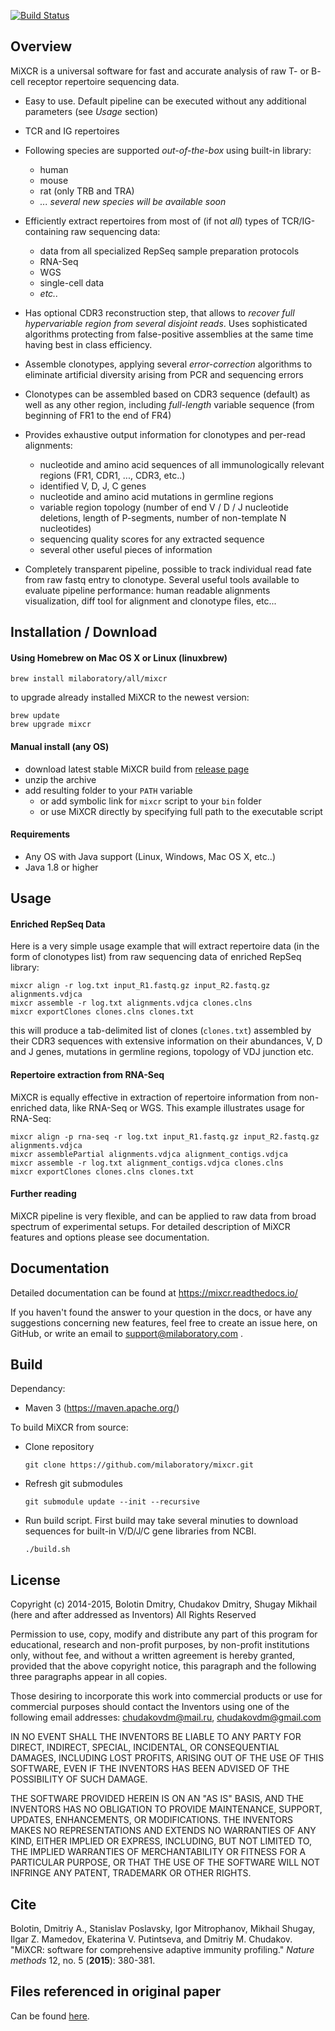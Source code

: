 [![Build Status](https://travis-ci.org/milaboratory/mixcr.svg)](https://travis-ci.org/milaboratory/mixcr)

## Overview

MiXCR is a universal software for fast and accurate analysis of raw T- or B- cell receptor repertoire sequencing data.

 - Easy to use. Default pipeline can be executed without any additional parameters (see *Usage* section)

 - TCR and IG repertoires
 
 - Following species are supported *out-of-the-box* using built-in library:
   - human
   - mouse
   - rat (only TRB and TRA)
   - *... several new species will be available soon*

- Efficiently extract repertoires from most of (if not *all*) types of TCR/IG-containing raw sequencing data:
  - data from all specialized RepSeq sample preparation protocols
  - RNA-Seq
  - WGS
  - single-cell data
  - *etc..*

- Has optional CDR3 reconstruction step, that allows to *recover full hypervariable region from several disjoint reads*. Uses sophisticated algorithms protecting from false-positive assemblies at the same time having best in class efficiency.

- Assemble clonotypes, applying several *error-correction* algorithms to eliminate artificial diversity arising from PCR and sequencing errors

- Clonotypes can be assembled based on CDR3 sequence (default) as well as any other region, including *full-length* variable sequence (from beginning of FR1 to the end of FR4)

- Provides exhaustive output information for clonotypes and per-read alignments:
  - nucleotide and amino acid sequences of all immunologically relevant regions (FR1, CDR1, ..., CDR3, etc..)
  - identified V, D, J, C genes
  - nucleotide and amino acid mutations in germline regions
  - variable region topology (number of end V / D / J nucleotide deletions, length of P-segments, number of non-template N nucleotides)
  - sequencing quality scores for any extracted sequence
  - several other useful pieces of information
  
- Completely transparent pipeline, possible to track individual read fate from raw fastq entry to clonotype. Several useful tools available to evaluate pipeline performance: human readable alignments visualization, diff tool for alignment and clonotype files, etc...


## Installation / Download

#### Using Homebrew on Mac OS X or Linux (linuxbrew)

    brew install milaboratory/all/mixcr
    
to upgrade already installed MiXCR to the newest version:

    brew update
    brew upgrade mixcr

#### Manual install (any OS)

* download latest stable MiXCR build from [release page](https://github.com/milaboratory/mixcr/releases/latest)
* unzip the archive
* add resulting folder to your ``PATH`` variable
  * or add symbolic link for ``mixcr`` script to your ``bin`` folder
  * or use MiXCR directly by specifying full path to the executable script

#### Requirements

* Any OS with Java support (Linux, Windows, Mac OS X, etc..)
* Java 1.8 or higher
 
## Usage

#### Enriched RepSeq Data

Here is a very simple usage example that will extract repertoire data (in the form of clonotypes list) from raw sequencing data of enriched RepSeq library:

    mixcr align -r log.txt input_R1.fastq.gz input_R2.fastq.gz alignments.vdjca
    mixcr assemble -r log.txt alignments.vdjca clones.clns
    mixcr exportClones clones.clns clones.txt
  
this will produce a tab-delimited list of clones (`clones.txt`) assembled by their CDR3 sequences with extensive information on their abundances, V, D and J genes, mutations in germline regions, topology of VDJ junction etc.

#### Repertoire extraction from RNA-Seq

MiXCR is equally effective in extraction of repertoire information from non-enriched data, like RNA-Seq or WGS. This example illustrates usage for RNA-Seq:

    mixcr align -p rna-seq -r log.txt input_R1.fastq.gz input_R2.fastq.gz alignments.vdjca
    mixcr assemblePartial alignments.vdjca alignment_contigs.vdjca
    mixcr assemble -r log.txt alignment_contigs.vdjca clones.clns
    mixcr exportClones clones.clns clones.txt

#### Further reading

MiXCR pipeline is very flexible, and can be applied to raw data from broad spectrum of experimental setups. For detailed description of MiXCR features and options please see documentation.

## Documentation

Detailed documentation can be found at https://mixcr.readthedocs.io/

If you haven't found the answer to your question in the docs, or have any suggestions concerning new features, feel free to create an issue here, on GitHub, or write an email to support@milaboratory.com .

## Build

Dependancy:

- Maven 3 (https://maven.apache.org/)

To build MiXCR from source:

- Clone repository

  ```
  git clone https://github.com/milaboratory/mixcr.git
  ```

- Refresh git submodules

  ```
  git submodule update --init --recursive
  ```
  
- Run build script. First build may take several minuties to download sequences for built-in V/D/J/C gene libraries from NCBI.

  ```
  ./build.sh
  ```

## License

Copyright (c) 2014-2015, Bolotin Dmitry, Chudakov Dmitry, Shugay Mikhail
(here and after addressed as Inventors)
All Rights Reserved

Permission to use, copy, modify and distribute any part of this program for
educational, research and non-profit purposes, by non-profit institutions
only, without fee, and without a written agreement is hereby granted,
provided that the above copyright notice, this paragraph and the following
three paragraphs appear in all copies.

Those desiring to incorporate this work into commercial products or use for
commercial purposes should contact the Inventors using one of the following
email addresses: chudakovdm@mail.ru, chudakovdm@gmail.com

IN NO EVENT SHALL THE INVENTORS BE LIABLE TO ANY PARTY FOR DIRECT, INDIRECT,
SPECIAL, INCIDENTAL, OR CONSEQUENTIAL DAMAGES, INCLUDING LOST PROFITS,
ARISING OUT OF THE USE OF THIS SOFTWARE, EVEN IF THE INVENTORS HAS BEEN
ADVISED OF THE POSSIBILITY OF SUCH DAMAGE.

THE SOFTWARE PROVIDED HEREIN IS ON AN "AS IS" BASIS, AND THE INVENTORS HAS
NO OBLIGATION TO PROVIDE MAINTENANCE, SUPPORT, UPDATES, ENHANCEMENTS, OR
MODIFICATIONS. THE INVENTORS MAKES NO REPRESENTATIONS AND EXTENDS NO
WARRANTIES OF ANY KIND, EITHER IMPLIED OR EXPRESS, INCLUDING, BUT NOT
LIMITED TO, THE IMPLIED WARRANTIES OF MERCHANTABILITY OR FITNESS FOR A
PARTICULAR PURPOSE, OR THAT THE USE OF THE SOFTWARE WILL NOT INFRINGE ANY
PATENT, TRADEMARK OR OTHER RIGHTS.

## Cite

Bolotin, Dmitriy A., Stanislav Poslavsky, Igor Mitrophanov, Mikhail Shugay, Ilgar Z. Mamedov, Ekaterina V. Putintseva, and Dmitriy M. Chudakov. "MiXCR: software for comprehensive adaptive immunity profiling." *Nature methods* 12, no. 5 (**2015**): 380-381.

## Files referenced in original paper

Can be found [here](https://github.com/milaboratory/mixcr/blob/develop/doc/paper/paperAttachments.md).
